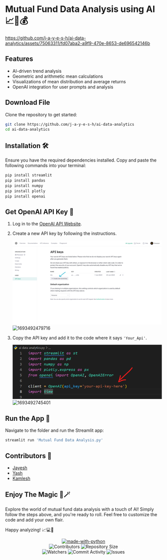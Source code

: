 
# Mutual Fund Data Analysis using AI 📈🤖💰


https://github.com/j-a-y-e-s-h/ai-data-analytics/assets/75063311/fd07aba2-a9f9-470e-8653-de696542146b

## Features

- AI-driven trend analysis
- Geometric and arithmetic mean calculations
- Visualizations of mean distribution and average returns
- OpenAI integration for user prompts and analysis

## Download File

Clone the repository to get started:

```bash
git clone https://github.com/j-a-y-e-s-h/ai-data-analytics
cd ai-data-analytics
```

## Installation 🛠️

Ensure you have the required dependencies installed. Copy and paste the following commands into your terminal:

```bash
pip install streamlit
pip install pandas
pip install numpy
pip install plotly
pip install openai
```

## Get OpenAI API Key 🤖

1. Log in to the [OpenAI API Website](https://platform.openai.com/account/api-keys).
2. Create a new API key by following the instructions.

   ![OpenAI API Website](image/README/1693492479716.png)
   ![1693492479716](https://github.com/j-a-y-e-s-h/ai-data-analytics/assets/75063311/38837744-e707-405e-aaed-8e0c64ca6a23)

4. Copy the API key and add it to the code where it says `'Your_Api'`.

   ![Add API Key](image/README/1693492745401.png)
   ![1693492745401](https://github.com/j-a-y-e-s-h/ai-data-analytics/assets/75063311/e29c8d4e-71c6-4e10-8de1-72a1bf973103)

## Run the App 🚀

Navigate to the folder and run the Streamlit app:

```bash
streamlit run 'Mutual Fund Data Analysis.py'
```

## Contributors 🤝

- [Jayesh](https://github.com/j-a-y-e-s-h)
- [Yash](https://github.com/YashPatil2023/)
- [Kamlesh](https://github.com/K-a-r-a-n-m-i-k-e-y)

## Enjoy The Magic 🔮🪄

Explore the world of mutual fund data analysis with a touch of AI! Simply follow the steps above, and you're ready to roll. Feel free to customize the code and add your own flair.

Happy analyzing! 📈💻🚀



<p align="center"> 
  <a href="https://python.org"><img src="http://forthebadge.com/images/badges/made-with-python.svg" alt="made-with-python"></a> 
  <br> 
  <img src="https://img.shields.io/github/contributors/j-a-y-e-s-h/ai-data-analytics?style=for-the-badge" alt="Contributors"> 
  <img src="https://img.shields.io/github/repo-size/j-a-y-e-s-h/ai-data-analytics?style=for-the-badge" alt="Repository Size"> <br> 
  <img src="https://img.shields.io/github/watchers/j-a-y-e-s-h/ai-data-analytics?style=for-the-badge" alt="Watchers"> 
  <img src="https://img.shields.io/github/commit-activity/w/j-a-y-e-s-h/ai-data-analytics?style=for-the-badge" alt="Commit Activity"> 
  <img src="https://img.shields.io/github/issues/j-a-y-e-s-h/ai-data-analytics?style=for-the-badge" alt="Issues"> 
</p>
